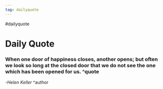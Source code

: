 ```yaml
---
tag: dailyquote
---
```


#dailyquote

# Daily Quote

### When one door of happiness closes, another opens; but often we look so long at the closed door that we do not see the one which has been opened for us. ^quote
*-Helen Keller* ^author
